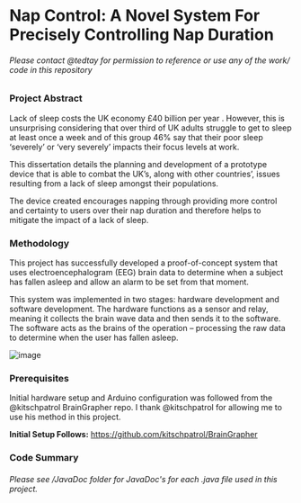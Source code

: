 # Nap Control: A Novel System For Precisely Controlling Nap Duration
###### Please contact @tedtay for permission to reference or use any of the work/ code in this repository 
### Project Abstract

Lack of sleep costs the UK economy £40 billion per year . However, this is unsurprising considering
that over third of UK adults struggle to get to sleep at least once a week and of this group 46% say that
their poor sleep ‘severely’ or ‘very severely’ impacts their focus levels at work.

This dissertation details the planning and development of a prototype device that is able to combat the UK’s, along with other countries’, issues resulting from a lack of sleep amongst their populations.

The device created encourages napping through providing more control and certainty to users
over their nap duration and therefore helps to mitigate the impact of a lack of sleep.

### Methodology
This project has successfully developed a proof-of-concept system that uses electroencephalogram
(EEG) brain data to determine when a subject has fallen asleep and allow an alarm to be set from
that moment. 

This system was implemented in two stages: hardware development and software
development. The hardware functions as a sensor and relay, meaning it collects the brain wave data and
then sends it to the software. The software acts as the brains of the operation – processing the raw data
to determine when the user has fallen asleep.

![image](https://user-images.githubusercontent.com/56178841/136786960-ea117beb-d001-446e-bb00-0ac347a778ac.png)

### Prerequisites

Initial hardware setup and Arduino configuration was followed from the @kitschpatrol BrainGrapher repo. I thank @kitschpatrol for allowing me to use his method in this project.

**Initial Setup Follows:** https://github.com/kitschpatrol/BrainGrapher

### Code Summary
###### Please see /JavaDoc folder for JavaDoc's for each .java file used in this project.

